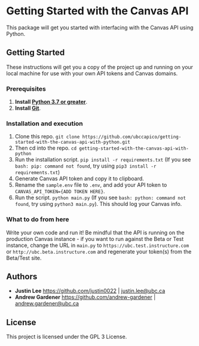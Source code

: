 # Getting Started with the Canvas API

This package will get you started with interfacing with the Canvas API using Python.

## Getting Started
These instructions will get you a copy of the project up and running on your local machine for use with your own API tokens and Canvas domains.

### Prerequisites

1. **Install [Python 3.7 or greater](https://www.python.org/downloads/)**.
2. **Install [Git](https://git-scm.com/downloads)**.

### Installation and execution

1. Clone this repo. `git clone https://github.com/ubccapico/getting-started-with-the-canvas-api-with-python.git`
1. Then cd into the repo. `cd getting-started-with-the-canvas-api-with-python`
1. Run the installation script. `pip install -r requirements.txt` (If you see `bash: pip: command not found`, try using `pip3 install -r requirements.txt`)
1. Generate Canvas API token and copy it to clipboard.
1. Rename the `sample.env` file to `.env`, and add your API token to `CANVAS_API_TOKEN={ADD TOKEN HERE}`.
1. Run the script. `python main.py` (If you see `bash: python: command not found`, try using `python3 main.py`). This should log your Canvas info.

### What to do from here

Write your own code and run it! Be mindful that the API is running on the production Canvas instance - if you want to run against the Beta or Test instance, change the URL in `main.py` to `https://ubc.test.instructure.com` or `http://ubc.beta.instructure.com` and regenerate your token(s) from the Beta/Test site.

## Authors

* **Justin Lee**
https://github.com/justin0022 | justin.lee@ubc.ca
* **Andrew Gardener**
https://github.com/andrew-gardener | andrew.gardener@ubc.ca

## License

This project is licensed under the GPL 3 License.
